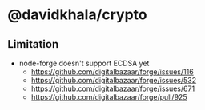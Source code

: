 # @davidkhala/crypto

## Limitation
- node-forge doesn't support ECDSA yet
  - https://github.com/digitalbazaar/forge/issues/116
  - https://github.com/digitalbazaar/forge/issues/532
  - https://github.com/digitalbazaar/forge/issues/671
  - https://github.com/digitalbazaar/forge/pull/925